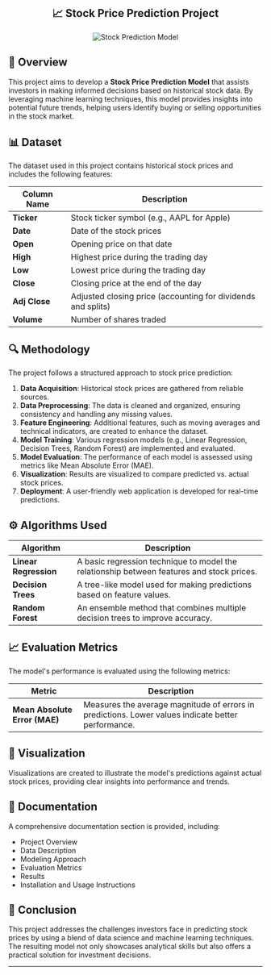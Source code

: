 <div align="center">

##  📈 Stock Price Prediction Project

![Stock Prediction Model](https://raw.githubusercontent.com/alo7lika/ML-Nexus/refs/heads/main/Stock%20Price%20Prediction%20Project/InvestWise%20-%20Stock%20Prediction%20Model.png)

</div>

## 🚀 Overview
This project aims to develop a **Stock Price Prediction Model** that assists investors in making informed decisions based on historical stock data. By leveraging machine learning techniques, this model provides insights into potential future trends, helping users identify buying or selling opportunities in the stock market.

## 📊 Dataset
The dataset used in this project contains historical stock prices and includes the following features:

| Column Name | Description                                                  |
|-------------|--------------------------------------------------------------|
| **Ticker**  | Stock ticker symbol (e.g., AAPL for Apple)                  |
| **Date**    | Date of the stock prices                                     |
| **Open**    | Opening price on that date                                   |
| **High**    | Highest price during the trading day                         |
| **Low**     | Lowest price during the trading day                          |
| **Close**   | Closing price at the end of the day                          |
| **Adj Close**| Adjusted closing price (accounting for dividends and splits)|
| **Volume**  | Number of shares traded                                      |

## 🔍 Methodology
The project follows a structured approach to stock price prediction:

1. **Data Acquisition**: Historical stock prices are gathered from reliable sources.
2. **Data Preprocessing**: The data is cleaned and organized, ensuring consistency and handling any missing values.
3. **Feature Engineering**: Additional features, such as moving averages and technical indicators, are created to enhance the dataset.
4. **Model Training**: Various regression models (e.g., Linear Regression, Decision Trees, Random Forest) are implemented and evaluated.
5. **Model Evaluation**: The performance of each model is assessed using metrics like Mean Absolute Error (MAE).
6. **Visualization**: Results are visualized to compare predicted vs. actual stock prices.
7. **Deployment**: A user-friendly web application is developed for real-time predictions.

## ⚙️ Algorithms Used
| Algorithm                   | Description                                                  |
|-----------------------------|--------------------------------------------------------------|
| **Linear Regression**       | A basic regression technique to model the relationship between features and stock prices. |
| **Decision Trees**          | A tree-like model used for making predictions based on feature values. |
| **Random Forest**           | An ensemble method that combines multiple decision trees to improve accuracy. |

## 📈 Evaluation Metrics
The model's performance is evaluated using the following metrics:

| Metric                     | Description                                                   |
|----------------------------|---------------------------------------------------------------|
| **Mean Absolute Error (MAE)** | Measures the average magnitude of errors in predictions. Lower values indicate better performance. |

## 🎨 Visualization
Visualizations are created to illustrate the model's predictions against actual stock prices, providing clear insights into performance and trends.

## 📖 Documentation
A comprehensive documentation section is provided, including:
- Project Overview
- Data Description
- Modeling Approach
- Evaluation Metrics
- Results
- Installation and Usage Instructions

## 🌟 Conclusion
This project addresses the challenges investors face in predicting stock prices by using a blend of data science and machine learning techniques. The resulting model not only showcases analytical skills but also offers a practical solution for investment decisions.

---
